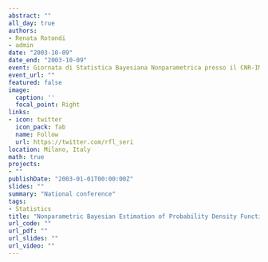 ```yaml
---
abstract: ""
all_day: true
authors:
- Renata Rotondi
- admin
date: "2003-10-09"
date_end: "2003-10-09"
event: Giornata di Statistica Bayesiana Nonparametrica presso il CNR-IMATI
event_url: ""
featured: false
image:
  caption: ''
  focal_point: Right
links:
- icon: twitter
  icon_pack: fab
  name: Follow
  url: https://twitter.com/rfl_seri
location: Milano, Italy
math: true
projects:
- ""
publishDate: "2003-01-01T00:00:00Z"
slides: ""
summary: "National conference"
tags:
- Statistics
title: "Nonparametric Bayesian Estimation of Probability Density Functions"
url_code: ""
url_pdf: ""
url_slides: ""
url_video: ""
---
```

